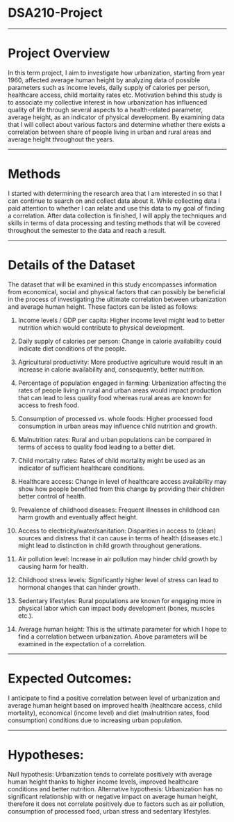 # DSA210-Project
-----

# Project Overview
In this term project, I aim to investigate how urbanization, starting from year 1960, affected average human height by analyzing data of possible parameters such as income levels, daily supply of calories per person, healthcare access, child mortality rates etc. Motivation behind this study is to associate my collective interest in how urbanization has influenced quality of life through several aspects to a health-related parameter, average height, as an indicator of physical development. By examining data that I will collect about various factors and determine whether there exists a correlation between share of people living in urban and rural areas and average height throughout the years. 

----

# Methods
I started with determining the research area that I am interested in so that I can continue to search on and collect data about it. While collecting data I paid attention to whether I can relate and use this data to my goal of finding a correlation. After data collection is finished, I will apply the techniques and skills in terms of data processing and testing methods that will be covered throughout the semester to the data and reach a result.

----

# Details of the Dataset
The dataset that will be examined in this study encompasses information from economical, social and physical factors that can possibly be beneficial in the process of investigating the ultimate correlation between urbanization and average human height. These factors can be listed as follows:

1. Income levels / GDP per capita: Higher income level might lead to better nutrition which would contribute to physical development.

2. Daily supply of calories per person: Change in calorie availability could indicate diet conditions of the people.

3. Agricultural productivity: More productive agriculture would result in an increase in calorie availability and, consequently, better nutrition.

4. Percentage of population engaged in farming: Urbanization affecting the rates of people living in rural and urban areas would impact production that can lead to less quality food whereas rural areas are known for access to fresh food.

5. Consumption of processed vs. whole foods: Higher processed food consumption in urban areas may influence child nutrition and growth.

6. Malnutrition rates: Rural and urban populations can be compared in terms of access to quality food leading to a better diet.

7. Child mortality rates: Rates of child mortality might be used as an indicator of sufficient healthcare conditions.

8. Healthcare access: Change in level of healthcare access availability may show how people benefited from this change by providing their children better control of health.

9. Prevalence of childhood diseases: Frequent illnesses in childhood can harm growth and eventually affect height.

10. Access to electricity/water/sanitation: Disparities in access to (clean) sources and distress that it can cause in terms of health (diseases etc.) might lead to distinction in child growth throughout generations.

11. Air pollution level: Increase in air pollution may hinder child growth by causing harm for health.

12. Childhood stress levels: Significantly higher level of stress can lead to hormonal changes that can hinder growth.

13. Sedentary lifestyles: Rural populations are known for engaging more in physical labor which can impact body development (bones, muscles etc.).

14. Average human height: This is the ultimate parameter for which I hope to find a correlation between urbanization. Above parameters will be examined in the expectation of a correlation.

----

# Expected Outcomes:
I anticipate to find a positive correlation between level of urbanization and average human height based on improved health (healthcare access, child mortality), economical (income level) and diet (malnutrition rates, food consumption) conditions due to increasing urban population.

----

# Hypotheses:
Null hypothesis: Urbanization tends to correlate positively with average human height thanks to higher income levels, improved healthcare conditions and better nutrition.
Alternative hypothesis: Urbanization has no significant relationship with or negative impact on average human height, therefore it does not correlate positively due to factors such as air pollution, consumption of processed food, urban stress and sedentary lifestyles.
